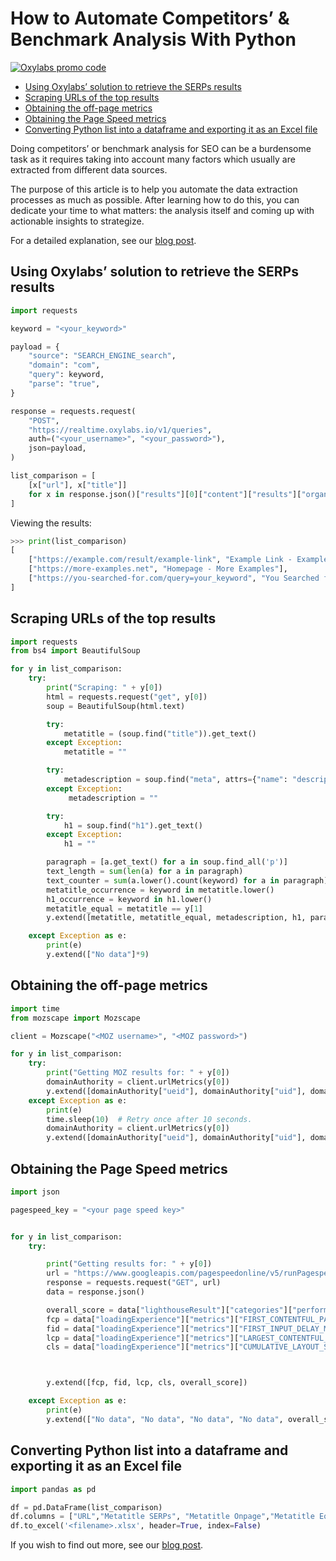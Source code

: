 # How to Automate Competitors’ & Benchmark Analysis With Python

[![Oxylabs promo code](https://user-images.githubusercontent.com/129506779/250792357-8289e25e-9c36-4dc0-a5e2-2706db797bb5.png)](https://oxylabs.go2cloud.org/aff_c?offer_id=7&aff_id=877&url_id=112)


- [Using Oxylabs’ solution to retrieve the SERPs results](#using-oxylabs-solution-to-retrieve-the-serps-results)
- [Scraping URLs of the top results](#scraping-urls-of-the-top-results)
- [Obtaining the off-page metrics](#obtaining-the-off-page-metrics)
- [Obtaining the Page Speed metrics](#obtaining-the-page-speed-metrics)
- [Converting Python list into a dataframe and exporting it as an Excel file](#converting-python-list-into-a-dataframe-and-exporting-it-as-an-excel-file)

Doing competitors’ or benchmark analysis for SEO can be a burdensome task as it requires taking into account many factors which usually are extracted from different data sources. 

The purpose of this article is to help you automate the data extraction processes as much as possible. After learning how to do this, you can dedicate your time to what matters: the analysis itself and coming up with actionable insights to strategize.

For a detailed explanation, see our [blog post](https://oxy.yt/erEh).

## Using Oxylabs’ solution to retrieve the SERPs results

```python
import requests

keyword = "<your_keyword>"

payload = {
    "source": "SEARCH_ENGINE_search",
    "domain": "com",
    "query": keyword,
    "parse": "true",
}

response = requests.request(
    "POST",
    "https://realtime.oxylabs.io/v1/queries",
    auth=("<your_username>", "<your_password>"),
    json=payload,
)

list_comparison = [
    [x["url"], x["title"]]
    for x in response.json()["results"][0]["content"]["results"]["organic"]
]
```

Viewing the results:

```python
>>> print(list_comparison)
[
    ["https://example.com/result/example-link", "Example Link - Example"],
    ["https://more-examples.net", "Homepage - More Examples"],
    ["https://you-searched-for.com/query=your_keyword", "You Searched for 'your_keyword'. Analyze your search now!"],
]
```

## Scraping URLs of the top results

```python
import requests
from bs4 import BeautifulSoup

for y in list_comparison:
    try:
        print("Scraping: " + y[0])
        html = requests.request("get", y[0])
        soup = BeautifulSoup(html.text)

        try:
            metatitle = (soup.find("title")).get_text()
        except Exception:
            metatitle = ""

        try:
            metadescription = soup.find("meta", attrs={"name": "description"})["content"]
        except Exception:
             metadescription = ""

        try:
            h1 = soup.find("h1").get_text()
        except Exception:
            h1 = ""

        paragraph = [a.get_text() for a in soup.find_all('p')]
        text_length = sum(len(a) for a in paragraph)
        text_counter = sum(a.lower().count(keyword) for a in paragraph)
        metatitle_occurrence = keyword in metatitle.lower()
        h1_occurrence = keyword in h1.lower()
        metatitle_equal = metatitle == y[1]        
        y.extend([metatitle, metatitle_equal, metadescription, h1, paragraph, text_length, text_counter, metatitle_occurrence, h1_occurrence])

    except Exception as e:
        print(e)
        y.extend(["No data"]*9)
```

## Obtaining the off-page metrics

```python
import time
from mozscape import Mozscape

client = Mozscape("<MOZ username>", "<MOZ password>")

for y in list_comparison:
    try:
        print("Getting MOZ results for: " + y[0])
        domainAuthority = client.urlMetrics(y[0])
        y.extend([domainAuthority["ueid"], domainAuthority["uid"], domainAuthority["pda"]])
    except Exception as e:
        print(e)
        time.sleep(10)  # Retry once after 10 seconds.
        domainAuthority = client.urlMetrics(y[0])
        y.extend([domainAuthority["ueid"], domainAuthority["uid"], domainAuthority["pda"]])
```

## Obtaining the Page Speed metrics

```python
import json

pagespeed_key = "<your page speed key>"


for y in list_comparison:
    try:

        print("Getting results for: " + y[0])
        url = "https://www.googleapis.com/pagespeedonline/v5/runPagespeed?url=" + y[0] + "&strategy=mobile&locale=en&key=" + pagespeed_key
        response = requests.request("GET", url)
        data = response.json() 

        overall_score = data["lighthouseResult"]["categories"]["performance"]["score"] * 100
        fcp = data["loadingExperience"]["metrics"]["FIRST_CONTENTFUL_PAINT_MS"]["percentile"]/1000
        fid = data["loadingExperience"]["metrics"]["FIRST_INPUT_DELAY_MS"]["percentile"]/1000
        lcp = data["loadingExperience"]["metrics"]["LARGEST_CONTENTFUL_PAINT_MS"]["percentile"]
        cls = data["loadingExperience"]["metrics"]["CUMULATIVE_LAYOUT_SHIFT_SCORE"]["percentile"]/100



        y.extend([fcp, fid, lcp, cls, overall_score])

    except Exception as e:
        print(e)
        y.extend(["No data", "No data", "No data", "No data", overall_score])
```

## Converting Python list into a dataframe and exporting it as an Excel file

```python
import pandas as pd

df = pd.DataFrame(list_comparison)
df.columns = ["URL","Metatitle SERPs", "Metatitle Onpage","Metatitle Equal", "Metadescription", "H1", "Paragraphs", "Text Length", "Keyword Occurrences Paragraph", "Metatitle Occurrence", "Metadescription Occurrence", "Equity Backlinks MOZ", "Total Backlinks MOZ", "Domain Authority", "FCP", "FID","LCP","CLS","Overall Score"]
df.to_excel('<filename>.xlsx', header=True, index=False)
```

If you wish to find out more, see our [blog post](https://oxy.yt/erEh).
